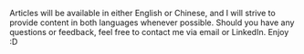 Articles will be available in either English or Chinese, and I will strive to provide content in both languages whenever possible. 
Should you have any questions or feedback, feel free to contact me via email or LinkedIn. 
Enjoy :D
